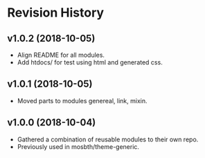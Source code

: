 Revision History
=======================



v1.0.2 (2018-10-05)
------------------------

* Align README for all modules.
* Add htdocs/ for test using html and generated css.



v1.0.1 (2018-10-05)
------------------------

* Moved parts to modules genereal, link, mixin.



v1.0.0 (2018-10-04)
------------------------

* Gathered a combination of reusable modules to their own repo.
* Previously used in mosbth/theme-generic.
